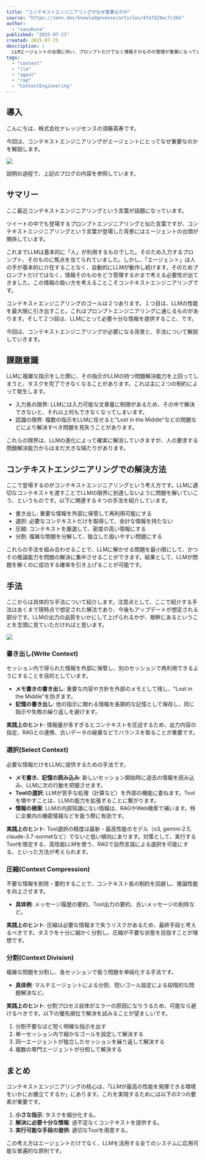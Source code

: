 ```yaml
---
title: "コンテキストエンジニアリングがなぜ重要なのか"
source: "https://zenn.dev/knowledgesense/articles/47afd29ecfc3bb"
author:
  - "sasakuna"
published: "2025-07-23"
created: 2025-07-25
description: |
  LLMエージェントの台頭に伴い、プロンプトだけでなく情報そのものの管理が重要になっています。コンテキストエンジニアリングは、LLMの性能を最大化し、必要十分な情報を提供することを目的とした手法であり、本記事ではその背景と具体的な4つのアプローチ（書き出し、選択、圧縮、分割）について解説します。
tags:
  - "context"
  - "llm"
  - "agent"
  - "rag"
  - "ContextEngineering"
---
```


## 導入

こんにちは、株式会社ナレッジセンスの須藤英寿です。

今回は、コンテキストエンジニアリングがエージェントにとってなぜ重要なのかを解説します。

![](https://storage.googleapis.com/zenn-user-upload/aee9844d772b-20250722.png)

説明の過程で、上記のブログの内容を参照しています。

## サマリー

ここ最近コンテキストエンジニアリングという言葉が話題になっています。

ツイートの中でも登場するプロンプトエンジニアリングと似た言葉ですが、コンテキストエンジニアリングという言葉が登場した背景にはエージェントの台頭が関係しています。

これまでLLMは基本的に「人」が利用するものでした。そのため入力するプロンプト、そのものに焦点を当てられていました。しかし、「エージェント」は人の手が基本的に介在することなく、自動的にLLMが動作し続けます。そのためプロンプトだけではなく、情報そのものをどう管理するかまで考える必要性が出てきました。この情報の扱い方を考えることこそコンテキストエンジニアリングです。

コンテキストエンジニアリングのゴールは２つあります。１つ目は、LLMの性能を最大限に引き出すこと。これはプロンプトエンジニアリングに通じるものがあります。そして２つ目は、LLMにとって必要十分な情報を提供すること、です。

今回は、コンテキストエンジニアリングが必要になる背景と、手法について解説していきます。

## 課題意識

LLMに複雑な指示をした際に、その指示がLLMの持つ問題解決能力を上回ってしまうと、タスクを完了できなくなることがあります。これは主に２つの制約によって発生します。

- 入力長の限界: LLMには入力可能な文章量に制限があるため、その中で解決できないと、それ以上何もできなくなってしまいます。
- 認識の限界: 複数の指示をLLMに任せると"Lost in the Middle"などの問題などにより解決すべき問題を見失うことがあります。

これらの限界は、LLMの進化によって確実に解消していきますが、人の要求する問題解決能力からはまだ大きな隔たりがあります。

## コンテキストエンジニアリングでの解決方法

ここで登場するのがコンテキストエンジニアリングという考え方です。LLMに適切なコンテキストを渡すことでLLMの限界に到達しないように問題を解いていこう、というものです。以下に関連する４つの手法を紹介しています。

- 書き出し: 重要な情報を外部に保管して再利用可能にする
- 選択: 必要なコンテキストだけを取得して、余計な情報を持たない
- 圧縮: コンテキストを厳選して、密度の高い情報にする
- 分割: 複雑な問題を分解して、独立した扱いやすい問題にする

これらの手法を組み合わせることで、LLMに解かせる問題を最小限にして、かつその推論能力を問題の解決に集中させることができます。結果として、LLMが問題を解くのに成功する確率を引き上げることが可能です。

## 手法

ここからは具体的な手法について紹介します。注意点として、ここで紹介する手法はあくまで現時点で想定された解法であり、今後もアップデートが想定される部分です。LLMの出力の品質をいかにして上げられるかが、根幹にあるということを念頭に見ていただければと思います。

![](https://storage.googleapis.com/zenn-user-upload/9eb28e2f0888-20250722.png)

### 書き出し(Write Context)

セッション内で得られた情報を外部に保管し、別のセッションで再利用できるようにすることを目的としています。

- **メモ書きの書き出し**: 重要な内容や方針を外部のメモとして残し、"Lost in the Middle"を防ぎます。
- **記憶の書き出し**: 他の指示に関わる情報を長期的な記憶として保存し、同じ指示や失敗の繰り返しを避けます。

**実践上のヒント**: 情報量が多すぎるとコンテキストを圧迫するため、出力内容の指定、RAGとの連携、古いデータの破棄などでバランスを取ることが重要です。

### 選択(Select Context)

必要な情報だけをLLMに提供するための手法です。

- **メモ書き、記憶の読み込み**: 新しいセッション開始時に過去の情報を読み込み、LLMに次の行動を把握させます。
- **Toolの選択**: LLMが苦手な処理（計算など）を外部の機能に委ねます。Toolを増やすことは、LLMの能力を拡張することに繋がります。
- **情報の検索**: LLMの内部知識にない情報は、RAGやWeb検索で補います。特に企業内の機密情報などを扱う際に有効です。

**実践上のヒント**: Tool選択の精度は最新・最高性能のモデル（o3, gemini-2.5, claude-3.7-sonnetなど）でないと低い傾向にあります。対策として、実行するToolを限定する、高性能LLMを使う、RAGで自然言語による選択を可能にする、といった方法が考えられます。

### 圧縮(Context Compression)

不要な情報を削除・要約することで、コンテキスト長の制約を回避し、推論性能を向上させます。

- **具体例**: メッセージ履歴の要約、Tool出力の要約、古いメッセージの削除など。

**実践上のヒント**: 圧縮は必要な情報まで失うリスクがあるため、最終手段と考えるべきです。タスクを十分に細かく分割し、圧縮が不要な状態を目指すことが理想です。

### 分割(Context Division)

複雑な問題を分割し、各セッションで扱う問題を単純化する手法です。

- **具体例**: マルチエージェントによる分担、短いゴール設定による段階的な問題解決など。

**実践上のヒント**: 分割プロセス自体がエラーの原因になりうるため、可能なら避けるべきです。以下の優先順位で解決を試みることが望ましいです。

1. 分割不要なほど短く明確な指示を出す
2. 単一セッション内で細かなゴールを設定して解決する
3. 同一エージェントが独立したセッションを繰り返して解決する
4. 複数の専門エージェントが分担して解決する

## まとめ

コンテキストエンジニアリングの核心は、「LLMが最高の性能を発揮できる環境をいかにお膳立てするか」にあります。これを実現するためには以下の3つの要素が重要です。

1. **小さな指示**: タスクを細分化する。
2. **解決に必要十分な情報**: 過不足なくコンテキストを提供する。
3. **実行可能な手段の提供**: 適切なToolを用意する。

この考え方はエージェントだけでなく、LLMを活用する全てのシステムに応用可能な普遍的な原則です。
